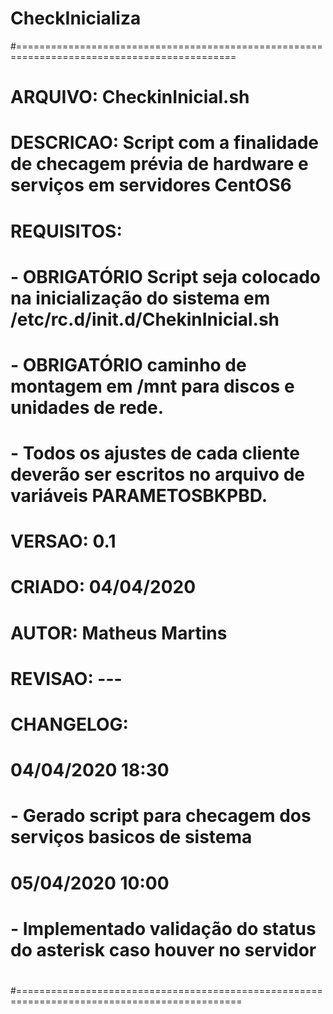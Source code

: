 # CheckInicializa

#============================================================================================
#       ARQUIVO:  CheckinInicial.sh
#       DESCRICAO: Script com a finalidade de checagem prévia de hardware e serviços em servidores CentOS6
#       REQUISITOS: 
#       - OBRIGATÓRIO Script seja colocado na inicialização do sistema em /etc/rc.d/init.d/ChekinInicial.sh
#       - OBRIGATÓRIO caminho de montagem em /mnt para discos e unidades de rede.
#       - Todos os ajustes de cada cliente deverão ser escritos no arquivo de variáveis PARAMETOSBKPBD.
#       VERSAO:  0.1
#       CRIADO:  04/04/2020
#	AUTOR: Matheus Martins
#       REVISAO:  ---
#       CHANGELOG:
#       04/04/2020 18:30
#       - Gerado script para checagem dos serviços basicos de sistema
#       05/04/2020 10:00
#       - Implementado validação do status do asterisk caso houver no servidor
#
#=============================================================================================
